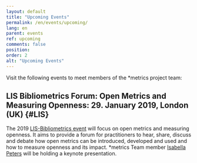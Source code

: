 ```yaml
---
layout: default
title: "Upcoming Events"
permalink: /en/events/upcoming/
lang: en
parent: events
ref: upcoming
comments: false
position:
order: 2
alt: "Upcoming Events"
---
```

<!-- Start editing content here-->

Visit the following events to meet members of the \*metrics project team:     

## LIS Bibliometrics Forum: Open Metrics and Measuring Openness: 29. January 2019, London (UK) {#LIS} 
The 2019 [LIS-Bibliometrics event](https://www.eventbrite.co.uk/e/lis-bibliometrics-forum-open-metrics-and-measuring-openness-registration-52053342950) will focus on open metrics and measuring openness. It aims to provide a forum for practitioners to hear, share, discuss and debate how open metrics can be introduced, developed and used and how to measure openness and its impact. \*metrics Team member [Isabella Peters](https://metrics-project.net/en/uber_uns/team/) will be holding a keynote presentation.

